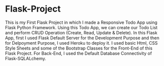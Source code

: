 # Flask-Project
This is my First Flask Project in which I made a Responsive Todo App using Flask Python Framework.
Using this Todo App, we can create our Todo List and perform CRUD Operation (Create, Read, Update & Delete).
In this Flask App, first I used Flask Default Server for the Development Purpose and then for Delpoyment Purpose, I used Heroku to deploy it.
I used basic Html, CSS Style Sheets and some of the Bootstrap Classes for the Front-End of this Flask Project.
For Back-End, I used the Default Database Connectivity of Flask-SQLALchemy.
